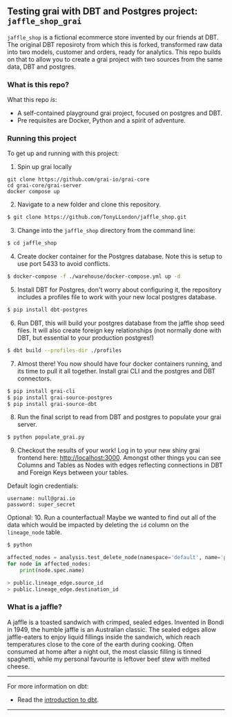 ## Testing grai with DBT and Postgres project: `jaffle_shop_grai`

`jaffle_shop` is a fictional ecommerce store invented by our friends at DBT. The original DBT reposiroty from which this is forked, transformed raw data into two models, customer and orders, ready for analytics. This repo builds on that to allow you to create a grai project with two sources from the same data, DBT and postgres. 

### What is this repo?
What this repo _is_:
- A self-contained playground grai project, focused on postgres and DBT.
- Pre requisites are Docker, Python and a spirit of adventure.

### Running this project
To get up and running with this project:
1. Spin up grai locally
```
git clone https://github.com/grai-io/grai-core
cd grai-core/grai-server
docker compose up
```

2. Navigate to a new folder and clone this repository.
```bash
$ git clone https://github.com/TonyLLondon/jaffle_shop.git
```

3. Change into the `jaffle_shop` directory from the command line:
```bash
$ cd jaffle_shop
```

4. Create docker container for the Postgres database. Note this is setup to use port 5433 to avoid conflicts. 
```bash
$ docker-compose -f ./warehouse/docker-compose.yml up -d
```

5. Install DBT for Postgres, don't worry about configuring it, the repository includes a profiles file to work with your new local postgres database.
```bash
$ pip install dbt-postgres
```

6. Run DBT, this will build your postgres database from the jaffle shop seed files. It will also create foreign key relationships (not normally done with DBT, but essential to your production postgres!)
```bash
$ dbt build --profiles-dir ./profiles
```

7. Almost there! You now should have four docker containers running, and its time to pull it all together. Install grai CLI and the postgres and DBT connectors.
```bash
$ pip install grai-cli
$ pip install grai-source-postgres
$ pip install grai-source-dbt
```

8. Run the final script to read from DBT and postgres to populate your grai server.
```bash
$ python populate_grai.py
```

9. Checkout the results of your work! Log in to your new shiny grai frontend here: [http://localhost:3000](http://localhost:3000). Amongst other things you can see Columns and Tables as Nodes with edges reflecting connections in DBT and Foreign Keys between your tables.

Default login credentials:

```
username: null@grai.io
password: super_secret
```

Optional:
10. Run a counterfactual! Maybe we wanted to find out all of the data which would be impacted by deleting the `id` column on the `lineage_node` table.

```bash
$ python
```

```python
affected_nodes = analysis.test_delete_node(namespace='default', name='public.lineage_node.id')
for node in affected_nodes:
    print(node.spec.name)

> public.lineage_edge.source_id
> public.lineage_edge.destination_id
```

### What is a jaffle?
A jaffle is a toasted sandwich with crimped, sealed edges. Invented in Bondi in 1949, the humble jaffle is an Australian classic. The sealed edges allow jaffle-eaters to enjoy liquid fillings inside the sandwich, which reach temperatures close to the core of the earth during cooking. Often consumed at home after a night out, the most classic filling is tinned spaghetti, while my personal favourite is leftover beef stew with melted cheese.

---
For more information on dbt:
- Read the [introduction to dbt](https://docs.getdbt.com/docs/introduction).
---
